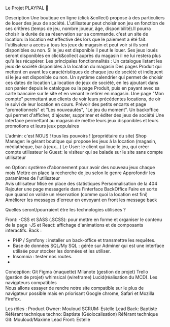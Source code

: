 Le Projet PLAYPAL 🎲


Description
Une boutique en ligne (click &collect) propose à des particuliers de louer des jeux de société.
L'utilisateur peut choisir son jeu en fonction de ses critères (temps de jeu, nombre joueur, âge, disponibilité).Il pourra choisir la durée de sa réservation sur sa commande.
c'est un site de location: la location est effective dès lors que le paiement a été fait.
l'utilisateur a accès à tous les jeux du magasin et peut voir si ils sont disponibles ou non.
Si le jeu est disponible il peut le louer.
Ses jeux loués seront disponibles en click&collect auprès du magasin il ne lui restera plus qu'à les récupérer.
Les principales fonctionnalités :
Un catalogue listant les jeux de société disponibles à la location du magasin
Des pages Produit qui mettent en avant les caractéristiques de chaque jeu de société et indiquent si le jeu est disponible ou non.
Un système calendrier qui permet de choisir ces dates de location
La location de jeux de société, en les ajoutant dans son panier depuis le catalogue ou la page Produit, puis en payant avec sa carte bancaire sur le site et en venant le retirer en magasin.
Une page "Mon compte" permettant aux clients de voir leurs précédentes locations, de oir le suivi de leur location en cours.
Prévoir des petits encarts et page  "promotionnels" et "Les nouveautés", "Le jeu du moment".
Un backoffice qui permet d'afficher, d'ajouter, supprimer et éditer des jeux de société
Une interface permettant au magasin de mettre leurs jeux disponibles et leurs promotions et leurs jeux populaires  


L'admin:  c'est NOUS ! tous les pouvoirs ! (propriétaire du site)
Shop Manager: le gérant boutique qui propose les jeux à la location (magasin, médiathèque, bar à jeux...)
Le User: le client qui loue le jeu, qui créer compte utilisateur
le Guest: le visiteur qui se balade sur le site sans compte utilisateur


en Option: 
système d'abonnement pour avoir des nouveau jeux chaque mois 
Mettre en place la recherche de jeu selon le genre
Approfondir les paramètres de l'utilisateur  
Avis utilisateur
Mise en place des statistiques 
Personnalisation de la 404
Rajouter une page messagerie dans l'interface BackOffice
Faire en sorte que quand on valide un réservation (comme quoi la location est fini)
Améliorer les messages d'erreur en envoyant en front les message back

Quelles seront/pourraient être les technologies utilisées ?

Front:
-CSS et SASS (.SCSS): pour mettre en forme et organiser le contenu de la page 
-JS et React: affichage d'animations et de composants interactifs.
Back :
- PHP / Symfony : installer un back-office et transmettre les requêtes.
- Base de données SQL/My SQL : gérée sur Adminer qui est une interface utilisée pour stocker les données et les utiliser.
- Insomnia : tester nos routes.
- 
Conception:
Git
Figma (maquette)
 Milanote (gestion de projet)
Trello (gestion de projet)
whimsical (wireframe)
Lucid(réalisation du MCD).
Les navigateurs compatibles  
Nous allons essayer de rendre notre site compatible sur le plus de navigateur possible mais en priorisant Google chrome, Safari et Mozilla Firefox.

Les rôles :
Product Owner: Mouloud
SCRUM: Estelle
Lead Back: Baptiste
Référant technique techno: Baptiste (Géolocalisation) 
Référant technique Git: Mouloud/Maxime
Lead Front: Estelle
